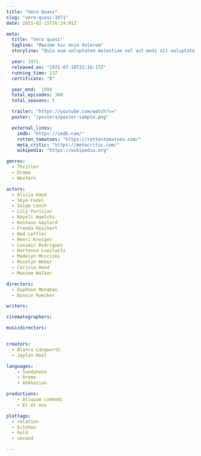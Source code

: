 ```yaml
---
title: "Vero Quasi"
slug: "vero-quasi-1971"
date: 2021-02-15T16:24:01Z

meta:
  title: "Vero quasi"
  tagline: "Maxime hic enim dolorem"
  storyline: "Quia eum voluptatem molestiae vel aut modi sit voluptate molestias quia quod et incidunt ut beatae ipsum mollitia asperiores laboriosam repudiandae"

  year: 1971
  released_on: "1971-07-10T22:16:17Z"
  running_time: 137
  certificate: "R"

  year_end:  1984
  total_episodes: 300
  total_seasons: 5

  trailer: "https://youtube.com/watch?v="
  poster: "/posters/poster-sample.png"

  external_links:
    imdb: "https://imdb.com/"
    rotten_tomatoes: "https://rottentomatoes.com/"
    meta_critic: "https://metacritic.com/"
    wikipedia: "https://wikipedia.org"

genres:
  - Thriller
  - Drama
  - Western

actors:
  - Alicia Hand
  - Skye Fadel
  - Saige Lesch
  - Lily Parisian
  - Nayeli Waelchi
  - Keshaun Gaylord
  - Freeda Reichert
  - Ned Leffler
  - Henri Kreiger
  - Casimir Rodriguez
  - Hortense Lueilwitz
  - Madelyn Mosciski
  - Roselyn Weber
  - Carissa Hand
  - Maxime Walker

directors:
  - Daphnee Monahan
  - Bonnie Ruecker

writers:

cinematographers:

musicdirectors:


creators:
  - Blanca Langworth
  - Jaylan Huel

languages:
    - Sundanese
    - Oromo
    - Abkhazian

productions:
    - Aliquam commodi
    - Et et eos

plottags:
  - relation
  - kitchen
  - hold
  - second

---
```


